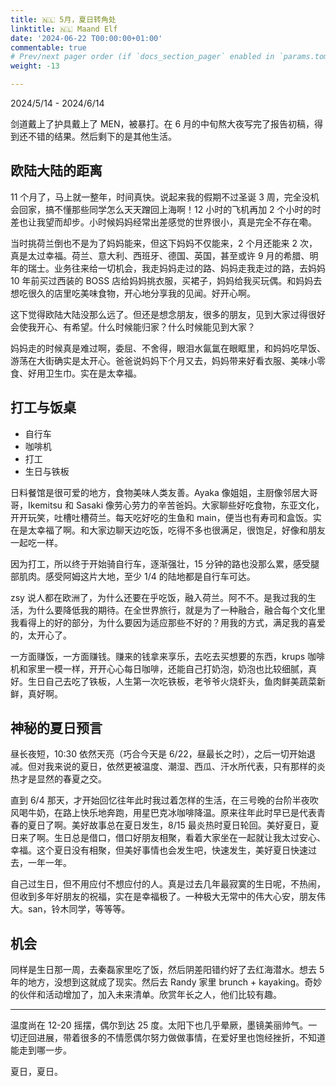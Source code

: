 ```yaml
---
title: 🇳🇱 5月，夏日转角处
linktitle: 🇳🇱 Maand Elf
date: '2024-06-22 T00:00:00+01:00'
commentable: true
# Prev/next pager order (if `docs_section_pager` enabled in `params.toml`)
weight: -13

---
```


2024/5/14 - 2024/6/14

剑道戴上了护具戴上了 MEN，被暴打。在 6 月的中旬熬大夜写完了报告初稿，得到还不错的结果。然后剩下的是其他生活。

## 欧陆大陆的距离

11 个月了，马上就一整年，时间真快。说起来我的假期不过圣诞 3 周，完全没机会回家，搞不懂那些同学怎么天天蹭回上海啊！12 小时的飞机再加 2 个小时的时差也让我望而却步。小时候妈妈经常出差感觉的世界很小，真是完全不存在嘞。

当时挑荷兰倒也不是为了妈妈能来，但这下妈妈不仅能来，2 个月还能来 2 次，真是太过幸福。荷兰、意大利、西班牙、德国、英国，甚至或许 9 月的希腊、明年的瑞士。业务往来给一切机会，我走妈妈走过的路、妈妈走我走过的路，去妈妈 10 年前买过西装的 BOSS 店给妈妈挑衣服，买裙子，妈妈给我买玩偶。和妈妈去想吃很久的店里吃美味食物，开心地分享我的见闻。好开心啊。

这下觉得欧陆大陆没那么远了。但还是想念朋友，很多的朋友，见到大家过得很好会使我开心、有希望。什么时候能归家？什么时候能见到大家？

妈妈走的时候真是难过啊，委屈、不舍得，眼泪水氤氲在眼眶里，和妈妈吃早饭、游荡在大街确实是太开心。爸爸说妈妈下个月又去，妈妈带来好看衣服、美味小零食、好用卫生巾。实在是太幸福。

## 打工与饭桌

- 自行车
- 咖啡机
- 打工
- 生日与铁板

日料餐馆是很可爱的地方，食物美味人类友善。Ayaka 像姐姐，主厨像邻居大哥哥，Ikemitsu 和 Sasaki 像劳心劳力的辛苦爸妈。大家聊些好吃食物，东亚文化，开开玩笑，吐槽吐槽荷兰。每天吃好吃的生鱼和 main，便当也有寿司和盒饭。实在是太幸福了啊。和大家边聊天边吃饭，吃得不多也很满足，很饱足，好像和朋友一起吃一样。

因为打工，所以终于开始骑自行车，逐渐强壮，15 分钟的路也没那么累，感受腿部肌肉。感受阿姆这片大地，至少 1/4 的陆地都是自行车可达。

zsy 说人都在欧洲了，为什么还要在乎吃饭，融入荷兰。阿不不。是我过我的生活，为什么要降低我的期待。在全世界旅行，就是为了一种融合，融合每个文化里我看得上的好的部分，为什么要因为适应那些不好的？用我的方式，满足我的喜爱的，太开心了。

一方面赚饭，一方面赚钱。赚来的钱拿来享乐，去吃去买想要的东西，krups 咖啡机和家里一模一样，开开心心每日咖啡，还能自己打奶泡，奶泡也比较细腻，真好。生日自己去吃了铁板，人生第一次吃铁板，老爷爷火烧虾头，鱼肉鲜美蔬菜新鲜，真好啊。

## 神秘的夏日预言

昼长夜短，10:30 依然天亮（巧合今天是 6/22，昼最长之时），之后一切开始退减。但对我来说的夏日，依然更被温度、潮湿、西瓜、汗水所代表，只有那样的炎热才是显然的春夏之交。

直到 6/4 那天，才开始回忆往年此时我过着怎样的生活，在三号晚的台阶半夜吹风喝牛奶，在路上快乐地奔跑，用星巴克冰咖啡降温。原来往年此时早已是代表青春的夏日了啊。美好故事总在夏日发生，8/15 最炎热时夏日轮回。美好夏日，夏日来了啊。生日总是借口，借口好朋友相聚，看着大家坐在一起就让我太过安心、幸福。这个夏日没有相聚，但美好事情也会发生吧，快速发生，美好夏日快速过去，一年一年。

自己过生日，但不用应付不想应付的人。真是过去几年最寂寞的生日呢，不热闹，但收到多年好朋友的祝福，实在是幸福极了。一种极大无常中的伟大心安，朋友伟大。san，铃木同学，等等等。

## 机会

同样是生日那一周，去秦磊家里吃了饭，然后阴差阳错约好了去红海潜水。想去 5 年的地方，没想到这就成了现实。然后去 Randy 家里 brunch + kayaking。奇妙的伙伴和活动增加了，加入未来清单。欣赏年长之人，他们比较有趣。

---

温度尚在 12-20 摇摆，偶尔到达 25 度。太阳下也几乎晕厥，墨镜美丽帅气。一切迂回进展，带着很多的不情愿偶尔努力做做事情，在爱好里也饱经挫折，不知道能走到哪一步。

夏日，夏日。
